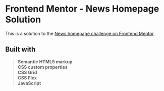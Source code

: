 # Frontend Mentor - News Homepage Solution

This is a solution to the [News homepage challenge on Frontend Mentor](https://www.frontendmentor.io/challenges/news-homepage-H6SWTa1MFl).

## Built with

> **Semantic HTML5 markup  
> CSS custom properties  
> CSS Grid  
> CSS Flex  
> JavaScript**